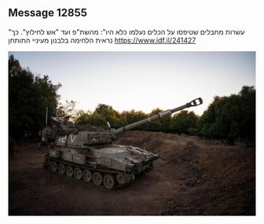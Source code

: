 ## Message 12855

"עשרות מחבלים שטיפסו על הכלים נעלמו כלא היו":
מהשת"פ ועד "אש לחילוץ". כך נראית הלחימה בלבנון מעיניי התותחן
https://www.idf.il/241427

![Photo](12855/12855_photo.jpg)
